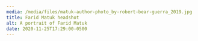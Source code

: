 ```yaml
---
media: /media/files/matuk-author-photo_by-robert-bear-guerra_2019.jpg
title: Farid Matuk headshot
alt: A portrait of Farid Matuk
date: 2020-11-25T17:29:00-0500
---
```


